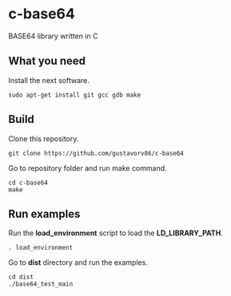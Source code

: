 c-base64
========

BASE64 library written in C

What you need
-------------

Install the next software.

`sudo apt-get install git gcc gdb make`

Build
-----

Clone this repository.

`git clone https://github.com/gustavorv86/c-base64`

Go to repository folder and run make command.

```
cd c-base64
make
```

Run examples
------------

Run the **load_environment** script to load the **LD_LIBRARY_PATH**.

`. load_environment`

Go to **dist** directory and run the examples.

```
cd dist
./base64_test_main
```
